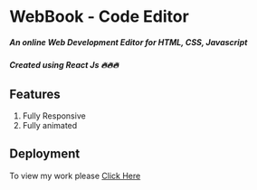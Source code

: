 # WebBook - Code Editor
##### An online Web Development Editor for HTML, CSS, Javascript
##### Created using React Js 🔥🔥🔥
## Features
1. Fully Responsive
2. Fully animated

## Deployment

To view my work please [Click Here](https://shiny-tartufo-922b70.netlify.app/)
